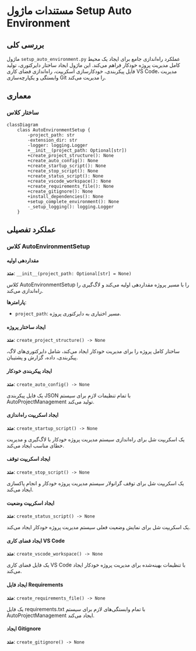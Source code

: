 # مستندات ماژول Setup Auto Environment

## بررسی کلی
ماژول `setup_auto_environment.py` عملکرد راه‌اندازی جامع برای ایجاد یک محیط کامل مدیریت پروژه خودکار فراهم می‌کند. این ماژول ایجاد ساختار دایرکتوری، تولید فایل پیکربندی، خودکارسازی اسکریپت، راه‌اندازی فضای کاری VS Code، مدیریت وابستگی و یکپارچه‌سازی Git را مدیریت می‌کند.

## معماری

### ساختار کلاس
```mermaid
classDiagram
    class AutoEnvironmentSetup {
        -project_path: str
        -extension_dir: str
        -logger: logging.Logger
        +__init__(project_path: Optional[str])
        +create_project_structure(): None
        +create_auto_config(): None
        +create_startup_script(): None
        +create_stop_script(): None
        +create_status_script(): None
        +create_vscode_workspace(): None
        +create_requirements_file(): None
        +create_gitignore(): None
        +install_dependencies(): None
        +setup_complete_environment(): None
        -_setup_logging(): logging.Logger
    }
```

## عملکرد تفصیلی

### کلاس AutoEnvironmentSetup

#### مقداردهی اولیه
**متد**: `__init__(project_path: Optional[str] = None)`

کلاس AutoEnvironmentSetup را با مسیر پروژه مقداردهی اولیه می‌کند و لاگ‌گیری را راه‌اندازی می‌کند.

**پارامترها**:
- `project_path`: مسیر اختیاری به دایرکتوری پروژه.

#### ایجاد ساختار پروژه
**متد**: `create_project_structure() -> None`

ساختار کامل پروژه را برای مدیریت خودکار ایجاد می‌کند، شامل دایرکتوری‌های لاگ، پیکربندی، داده، گزارش و پشتیبان.

#### ایجاد پیکربندی خودکار
**متد**: `create_auto_config() -> None`

یک فایل پیکربندی JSON با تمام تنظیمات لازم برای سیستم AutoProjectManagement تولید می‌کند.

#### ایجاد اسکریپت راه‌اندازی
**متد**: `create_startup_script() -> None`

یک اسکریپت شل برای راه‌اندازی سیستم مدیریت پروژه خودکار با لاگ‌گیری و مدیریت خطای مناسب ایجاد می‌کند.

#### ایجاد اسکریپت توقف
**متد**: `create_stop_script() -> None`

یک اسکریپت شل برای توقف گرانولار سیستم مدیریت پروژه خودکار و انجام پاکسازی ایجاد می‌کند.

#### ایجاد اسکریپت وضعیت
**متد**: `create_status_script() -> None`

یک اسکریپت شل برای نمایش وضعیت فعلی سیستم مدیریت پروژه خودکار ایجاد می‌کند.

#### ایجاد فضای کاری VS Code
**متد**: `create_vscode_workspace() -> None`

یک فایل فضای کاری VS Code با تنظیمات بهینه‌شده برای مدیریت پروژه خودکار ایجاد می‌کند.

#### ایجاد فایل Requirements
**متد**: `create_requirements_file() -> None`

یک فایل requirements.txt با تمام وابستگی‌های لازم برای سیستم AutoProjectManagement ایجاد می‌کند.

#### ایجاد Gitignore
**متد**: `create_gitignore() -> None`

